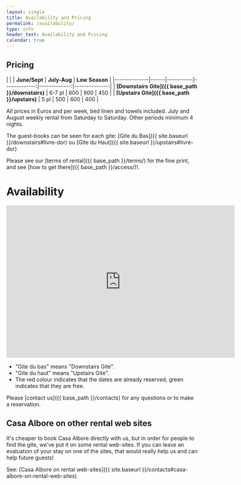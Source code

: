 ```yaml
---
layout: single
title: Availability and Pricing
permalink: /availability/
type: info
header_text: Availability and Pricing
calendar: true
---
```


## Pricing

|                            |           | **June/Sept** | **July-Aug** | **Low Season** |
|--------------|------|----------:|-------------:|-------------:|--------------:|
| **[Downstairs Gite]({{ base_path }}/downstairs)**   | 6-7 pl | 600             | 900              | 450                   |
| **[Upstairs Gite]({{ base_path }}/upstairs)** | 5 pl    | 500             | 600                   | 400                   |

All prices in Euros and per week, bed linen and towels included.
July and August weekly rental from Saturday to Saturday.
Other periods minimum 4 nights.

The guest-books can be seen for each gite: [Gite du Bas]({{ site.baseurl }}/downstairs#livre-dor) ou [Gite du Haut]({{ site.baseurl }}/upstairs#livre-dor)

Please see our [terms of rental]({{ base_path }}/terms/) for the fine print, and see [how to get there]({{ base_path }}/access/)!.

# Availability


<iframe src="https://calendar.google.com/calendar/embed?showTitle=0&amp;showPrint=0&amp;showTabs=0&amp;showCalendars=0&amp;showTz=0&amp;height=400&amp;wkst=7&amp;bgcolor=%23FFFFFF&amp;src=5ft6ui85k9id8dueqpefm7d138%40group.calendar.google.com&amp;color=%232F6213&amp;src=h0cl2pufaic02ubqj1cdlr9ur0%40group.calendar.google.com&amp;color=%23711616&amp;src=5gfi0a2715ff51gc75ke8ce4c0%40group.calendar.google.com&amp;color=%232F6213&amp;src=64f2d319jcgv1grt6ae2h3erqg%40group.calendar.google.com&amp;color=%23711616&amp;ctz=Europe%2FParis" style="border-width:0" width="600" height="400" frameborder="0" scrolling="no"></iframe>

* "Gite du bas" means "Downstairs Gite".
* "Gite du haut" means "Upstairs Gite".
* The red colour indicates that the dates are already reserved, green indicates that they are free.

Please [contact us]({{ base_path }}/contacts) for any questions or to make a reservation.

## Casa Albore on other rental web sites

It's cheaper to book Casa Albore directly with us, but in order for
people to find the gite, we've put it on some rental web-sites. If you can
leave an evaluation of your stay on one of the sites, that would
really help us and can help future guests!

See: [Casa Albore on rental web-sites]({{ site.baseurl }}/contacts#casa-albore-on-rental-web-sites)
